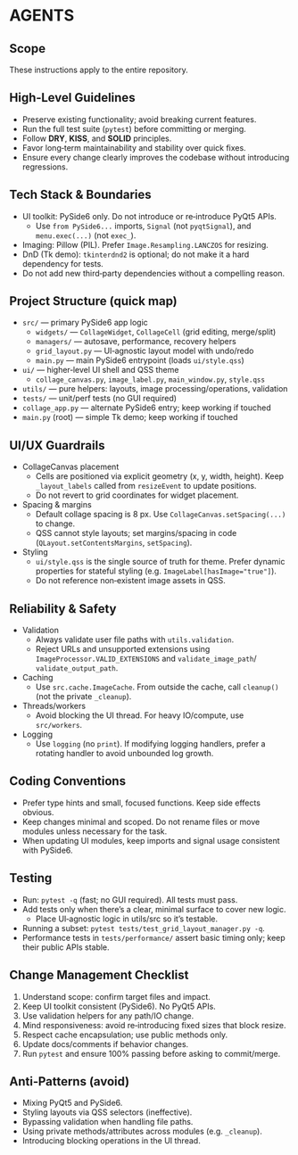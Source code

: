# AGENTS

## Scope
These instructions apply to the entire repository.

## High‑Level Guidelines
- Preserve existing functionality; avoid breaking current features.
- Run the full test suite (`pytest`) before committing or merging.
- Follow **DRY**, **KISS**, and **SOLID** principles.
- Favor long‑term maintainability and stability over quick fixes.
- Ensure every change clearly improves the codebase without introducing regressions.

## Tech Stack & Boundaries
- UI toolkit: PySide6 only. Do not introduce or re‑introduce PyQt5 APIs.
  - Use `from PySide6...` imports, `Signal` (not `pyqtSignal`), and `menu.exec(...)` (not `exec_`).
- Imaging: Pillow (PIL). Prefer `Image.Resampling.LANCZOS` for resizing.
- DnD (Tk demo): `tkinterdnd2` is optional; do not make it a hard dependency for tests.
- Do not add new third‑party dependencies without a compelling reason.

## Project Structure (quick map)
- `src/` — primary PySide6 app logic
  - `widgets/` — `CollageWidget`, `CollageCell` (grid editing, merge/split)
  - `managers/` — autosave, performance, recovery helpers
  - `grid_layout.py` — UI‑agnostic layout model with undo/redo
  - `main.py` — main PySide6 entrypoint (loads `ui/style.qss`)
- `ui/` — higher‑level UI shell and QSS theme
  - `collage_canvas.py`, `image_label.py`, `main_window.py`, `style.qss`
- `utils/` — pure helpers: layouts, image processing/operations, validation
- `tests/` — unit/perf tests (no GUI required)
- `collage_app.py` — alternate PySide6 entry; keep working if touched
- `main.py` (root) — simple Tk demo; keep working if touched

## UI/UX Guardrails
- CollageCanvas placement
  - Cells are positioned via explicit geometry (x, y, width, height). Keep
    `_layout_labels` called from `resizeEvent` to update positions.
  - Do not revert to grid coordinates for widget placement.
- Spacing & margins
  - Default collage spacing is 8 px. Use `CollageCanvas.setSpacing(...)` to change.
  - QSS cannot style layouts; set margins/spacing in code (`QLayout.setContentsMargins`, `setSpacing`).
- Styling
  - `ui/style.qss` is the single source of truth for theme. Prefer dynamic
    properties for stateful styling (e.g. `ImageLabel[hasImage="true"]`).
  - Do not reference non‑existent image assets in QSS.

## Reliability & Safety
- Validation
  - Always validate user file paths with `utils.validation`.
  - Reject URLs and unsupported extensions using
    `ImageProcessor.VALID_EXTENSIONS` and `validate_image_path`/
    `validate_output_path`.
- Caching
  - Use `src.cache.ImageCache`. From outside the cache, call `cleanup()` (not
    the private `_cleanup`).
- Threads/workers
  - Avoid blocking the UI thread. For heavy IO/compute, use `src/workers`.
- Logging
  - Use `logging` (no `print`). If modifying logging handlers, prefer a
    rotating handler to avoid unbounded log growth.

## Coding Conventions
- Prefer type hints and small, focused functions. Keep side effects obvious.
- Keep changes minimal and scoped. Do not rename files or move modules unless
  necessary for the task.
- When updating UI modules, keep imports and signal usage consistent with PySide6.

## Testing
- Run: `pytest -q` (fast; no GUI required). All tests must pass.
- Add tests only when there’s a clear, minimal surface to cover new logic.
  - Place UI‑agnostic logic in utils/src so it’s testable.
- Running a subset: `pytest tests/test_grid_layout_manager.py -q`.
- Performance tests in `tests/performance/` assert basic timing only; keep their
  public APIs stable.

## Change Management Checklist
1) Understand scope: confirm target files and impact.
2) Keep UI toolkit consistent (PySide6). No PyQt5 APIs.
3) Use validation helpers for any path/IO change.
4) Mind responsiveness: avoid re‑introducing fixed sizes that block resize.
5) Respect cache encapsulation; use public methods only.
6) Update docs/comments if behavior changes.
7) Run `pytest` and ensure 100% passing before asking to commit/merge.

## Anti‑Patterns (avoid)
- Mixing PyQt5 and PySide6.
- Styling layouts via QSS selectors (ineffective).
- Bypassing validation when handling file paths.
- Using private methods/attributes across modules (e.g. `_cleanup`).
- Introducing blocking operations in the UI thread.

